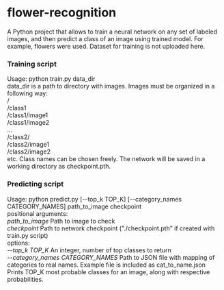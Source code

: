 # flower-recognition
A Python project that allows to train a neural network on any set of labeled images, and then predict a class of an image using trained model. For example, flowers were used. Dataset for training is not uploaded here.
### Training script
Usage: python train.py data_dir <br/>
data_dir is a path to directory with images. Images must be organized in a following way: <br/>
/ <br/>
/class1 <br/>
/class1/image1 <br/>
/class1/image2 <br/>
... <br/>
/class2/ <br/>
/class2/image1 <br/>
/class2/image2 <br/>
etc.
Class names can be chosen freely. The network will be saved in a working directory as checkpoint.pth.
### Predicting script
Usage: python predict.py [--top_k TOP_K] [--category_names CATEGORY_NAMES] path_to_image checkpoint <br/>
positional arguments: <br/>
  *path_to_image*         Path to image to check <br/>
  *checkpoint*            Path to network checkpoint ("./checkpoint.pth" if created with train.py script) <br/>
  options: <br/>
  *--top_k TOP_K*         An integer, number of top classes to return <br/>
  *--category_names CATEGORY_NAMES* Path to JSON file with mapping of categories to real names. Example file is included as cat_to_name.json <br/>
Prints TOP_K most probable classes for an image, along with respective probabilities.
